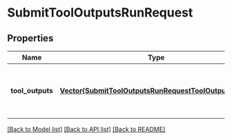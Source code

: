 # SubmitToolOutputsRunRequest


## Properties
Name | Type | Description | Notes
------------ | ------------- | ------------- | -------------
**tool_outputs** | [**Vector{SubmitToolOutputsRunRequestToolOutputsInner}**](SubmitToolOutputsRunRequestToolOutputsInner.md) | A list of tools for which the outputs are being submitted. | [default to nothing]


[[Back to Model list]](../README.md#models) [[Back to API list]](../README.md#api-endpoints) [[Back to README]](../README.md)


